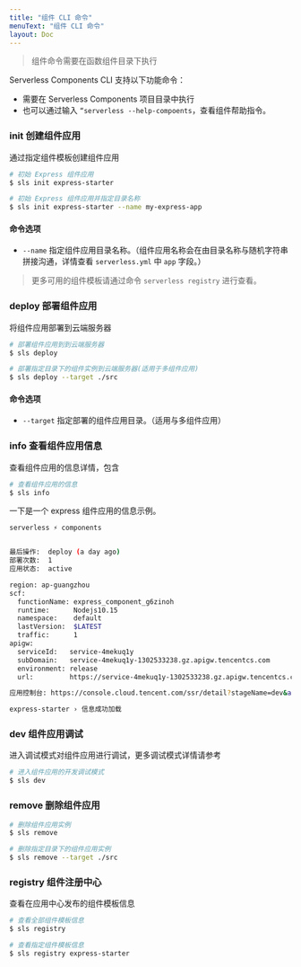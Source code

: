 ```yaml
---
title: "组件 CLI 命令"
menuText: "组件 CLI 命令"
layout: Doc
---
```


<!-- TODO: 更新 组件命令 说明 -->

> 组件命令需要在函数组件目录下执行

Serverless Components CLI 支持以下功能命令：

- 需要在 Serverless Components 项目目录中执行
- 也可以通过输入 `“serverless --help-compoents`，查看组件帮助指令。

### init 创建组件应用

通过指定组件模板创建组件应用

```sh
# 初始 Express 组件应用
$ sls init express-starter

# 初始 Express 组件应用并指定目录名称
$ sls init express-starter --name my-express-app
```

#### 命令选项

- `--name` 指定组件应用目录名称。（组件应用名称会在由目录名称与随机字符串拼接沟通，详情查看 `serverless.yml` 中 `app` 字段。）

> 更多可用的组件模板请通过命令 `serverless registry` 进行查看。

### deploy 部署组件应用

将组件应用部署到云端服务器

```sh
# 部署组件应用到到云端服务器
$ sls deploy

# 部署指定目录下的组件实例到云端服务器(适用于多组件应用)
$ sls deploy --target ./src
```

#### 命令选项

- `--target` 指定部署的组件应用目录。（适用与多组件应用）

### info 查看组件应用信息

查看组件应用的信息详情，包含

```sh
# 查看组件应用的信息
$ sls info
```

一下是一个 express 组件应用的信息示例。

```sh
serverless ⚡ components


最后操作:  deploy (a day ago)
部署次数:  1
应用状态:  active

region: ap-guangzhou
scf:
  functionName: express_component_g6zinoh
  runtime:      Nodejs10.15
  namespace:    default
  lastVersion:  $LATEST
  traffic:      1
apigw:
  serviceId:   service-4mekuq1y
  subDomain:   service-4mekuq1y-1302533238.gz.apigw.tencentcs.com
  environment: release
  url:         https://service-4mekuq1y-1302533238.gz.apigw.tencentcs.com/release/

应用控制台: https://console.cloud.tencent.com/ssr/detail?stageName=dev&appName=express-example-c2482779&instanceName=express-starter&stageList=dev

express-starter › 信息成功加载
```

### dev 组件应用调试

进入调试模式对组件应用进行调试，更多调试模式详情请参考[](../basic/dev-mode.md)

```sh
# 进入组件应用的开发调试模式
$ sls dev
```

### remove 删除组件应用

```sh
# 删除组件应用实例
$ sls remove

# 删除指定目录下的组件应用实例
$ sls remove --target ./src
```

### registry 组件注册中心

查看在应用中心发布的组件模板信息

```sh
# 查看全部组件模板信息
$ sls registry

# 查看指定组件模板信息
$ sls registry express-starter
```
